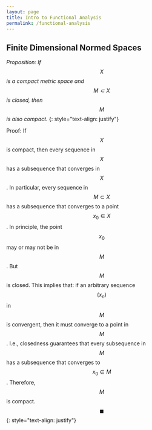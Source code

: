 ```yaml
---
layout: page
title: Intro to Functional Analysis
permalink: /functional-analysis
---
```


## Finite Dimensional Normed Spaces

*Proposition: If $$X$$ is a compact metric space and $$M \subset X$$ is closed, then $$M$$ is also compact.*
{: style="text-align: justify"}

Proof: If $$X$$ is compact, then  every sequence in $$X$$ has a subsequence that converges in $$X$$. In particular, every sequence in $$M \subset X$$ has a subsequence that converges to a point $$x_0 \in X$$. In principle, the point $$x_0$$ may or may not be in $$M$$. But $$M$$ is closed. This implies that: if an arbitrary sequence $$(x_n)$$ in $$M$$ is convergent, then it must converge to a point in $$M$$. I.e., closedness guarantees that every subsequence in $$M$$ has a subsequence that converges to $$x_0 \in M$$. Therefore, $$M$$ is compact. $$\blacksquare$$
{: style="text-align: justify"}